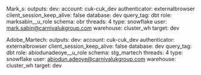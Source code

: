 Mark_s:
  outputs:
    dev: 
      account: cuk-cuk_dev
      authenticator: externalbrowser
      client_session_keep_alive: false
      database: dev
      query_tag: dbt
      role: marksabin__u_role
      schema: obr
      threads: 4
      type: snowflake
      user: mark.sabin@carnivalukgroup.com
      warehouse: cluster_wh
  target: dev

Adobe_Martech:
  outputs:
    dev:
      account: cuk-cuk_dev
      authenticator: externalbrowser
      client_session_keep_alive: false
      database: dev
      query_tag: dbt
      role: abiodunadeoye__u_role
      schema: stg_martech
      threads: 4
      type: snowflake
      user: abiodun.adeoye@carnivalukgroup.com
      warehouse: cluster_wh
  target: dev
